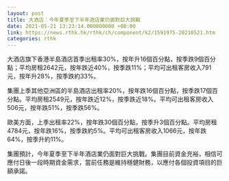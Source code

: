```yaml
---
layout: post
title: 大酒店：今年夏季至下半年酒店業仍面對巨大挑戰
date: 2021-05-21 13:23:14.000000000 +08:00
link: https://news.rthk.hk/rthk/ch/component/k2/1591975-20210521.htm
categories: rthk
---
```


大酒店旗下香港半島酒店首季出租率30%，按年升16個百分點，按季跌9個百分點；平均房租2642元，按年跌近40%，按季跌11%；平均可出租客房收入791元，按年升28%，按季跌約33%。

集團上季其他亞洲區的半島酒店出租率20%，按年跌16個百分點，按季跌17個百分點。平均房租2549元，按年跌近12%，按季跌近18%。平均可出租客房收入506元，按年跌51%，按季跌56%。

歐美方面，上季出租率22%，按年跌30個百分點，按季升3個百分點。平均房租4784元，按年跌16%，按季跌約5%。平均可出租客房收入1066元，按年跌64%，按季升約11%。

集團預計，今年夏季至下半年酒店業仍面對巨大挑戰。集團目前資金充裕，相信可應付日後一段時期資金需求，當前任務是維持穩健財務，以應付各個投資項目的巨額承諾。
